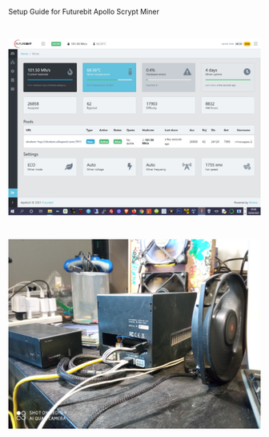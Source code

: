 Setup Guide for Futurebit Apollo Scrypt Miner


<BR>
  
 

![Alt text](https://github.com/JonnyBanana/Mining_Stuff/blob/main/Futurebit_Apollo_LTC_Miner/APOLLO_LTC.jpg)

</BR>

![Alt text](https://raw.githubusercontent.com/JonnyBanana/Mining_Stuff/main/Futurebit_Apollo_LTC_Miner/Futurebit%20Apollo.jpg)

</BR>



